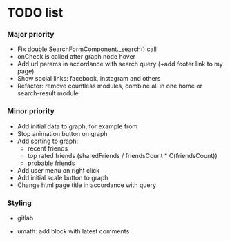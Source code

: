 # TODO list

### Major priority
- Fix double SearchFormComponent._search() call
- onCheck is called after graph node hover
- Add url params in accordance with search query (+add footer link to my page)
- Show social links: facebook, instagram and others
- Refactor: remove countless modules, combine all in one home or search-result module

### Minor priority
- Add initial data to graph, for example from
- Stop animation button on graph
- Add sorting to graph:
  - recent friends
  - top rated friends (sharedFriends / friendsCount * C(friendsCount))
  - probable friends
- Add user menu on right click
- Add initial scale button to graph
- Change html page title in accordance with query

### Styling
- gitlab


- umath: add block with latest comments